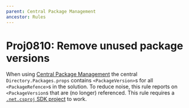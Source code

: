 ```yaml
---
parent: Central Package Management
ancestor: Rules
---
```


# Proj0810: Remove unused package versions
When using [Central Package Management](Proj0800.md) the central
`Directory.Packages.props` contains `<PackageVersion>`s for all
`<PackageRefence>`s in the solution. To reduce noise, this rule reports on
`<PackageVersion`s that are (no longer) referenced. This rule requires a
[`.net.csproj` SDK project](../general/sdk.md) to work.
